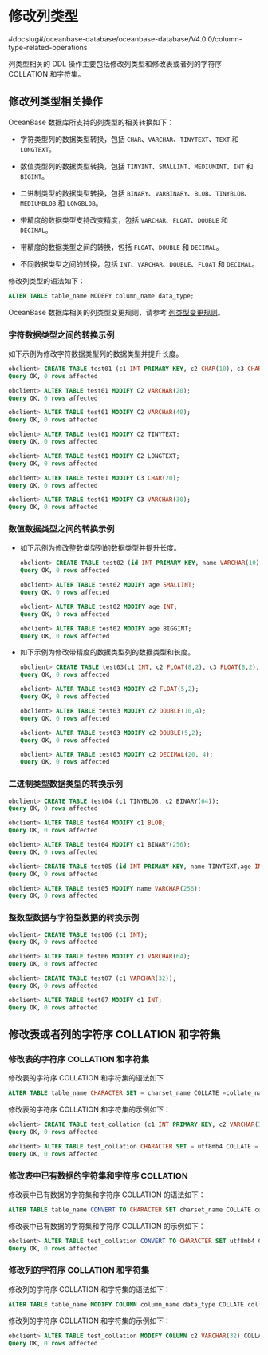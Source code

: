 # 修改列类型 
#docslug#/oceanbase-database/oceanbase-database/V4.0.0/column-type-related-operations

列类型相关的 DDL 操作主要包括修改列类型和修改表或者列的字符序 COLLATION 和字符集。

## 修改列类型相关操作 

OceanBase 数据库所支持的列类型的相关转换如下：

* 字符类型列的数据类型转换，包括 `CHAR`、`VARCHAR`、`TINYTEXT`、`TEXT` 和 `LONGTEXT`。

  

* 数值类型列的数据类型转换，包括 `TINYINT`、`SMALLINT`、`MEDIUMINT`、`INT` 和 `BIGINT`。

  

* 二进制类型的数据类型转换，包括 `BINARY`、`VARBINARY`、`BLOB`、`TINYBLOB`、`MEDIUMBLOB` 和 `LONGBLOB`。

  

* 带精度的数据类型支持改变精度，包括 `VARCHAR`、`FLOAT`、`DOUBLE` 和 `DECIMAL`。

  

* 带精度的数据类型之间的转换，包括 `FLOAT`、`DOUBLE` 和 `DECIMAL`。

  

* 不同数据类型之间的转换，包括 `INT`、`VARCHAR`、`DOUBLE`、`FLOAT` 和 `DECIMAL`。

  




修改列类型的语法如下：

```sql
ALTER TABLE table_name MODEFY column_name data_type;
```



OceanBase 数据库相关的列类型变更规则，请参考 [列类型变更规则](../7.ddl-function/4.column-type-change-rule-1.md)。

### 字符数据类型之间的转换示例 

如下示例为修改字符数据类型列的数据类型并提升长度。

```sql
obclient> CREATE TABLE test01 (c1 INT PRIMARY KEY, c2 CHAR(10), c3 CHAR(10));
Query OK, 0 rows affected

obclient> ALTER TABLE test01 MODIFY C2 VARCHAR(20);
Query OK, 0 rows affected

obclient> ALTER TABLE test01 MODIFY C2 VARCHAR(40);
Query OK, 0 rows affected

obclient> ALTER TABLE test01 MODIFY C2 TINYTEXT;
Query OK, 0 rows affected

obclient> ALTER TABLE test01 MODIFY C2 LONGTEXT;
Query OK, 0 rows affected

obclient> ALTER TABLE test01 MODIFY C3 CHAR(20);
Query OK, 0 rows affected

obclient> ALTER TABLE test01 MODIFY C3 VARCHAR(30);
Query OK, 0 rows affected
```



### 数值数据类型之间的转换示例 

* 如下示例为修改整数类型列的数据类型并提升长度。

  ```sql
  obclient> CREATE TABLE test02 (id INT PRIMARY KEY, name VARCHAR(10),age TINYINT, description VARCHAR(65525));
  Query OK, 0 rows affected
  
  obclient> ALTER TABLE test02 MODIFY age SMALLINT;
  Query OK, 0 rows affected
  
  obclient> ALTER TABLE test02 MODIFY age INT;
  Query OK, 0 rows affected
  
  obclient> ALTER TABLE test02 MODIFY age BIGGINT;
  Query OK, 0 rows affected
  ```

  

* 如下示例为修改带精度的数据类型列的数据类型和长度。

  ```sql
  obclient> CREATE TABLE test03(c1 INT, c2 FLOAT(8,2), c3 FLOAT(8,2), UNIQUE(c2, c3));
  Query OK, 0 rows affected
  
  obclient> ALTER TABLE test03 MODIFY c2 FLOAT(5,2);
  Query OK, 0 rows affected
  
  obclient> ALTER TABLE test03 MODIFY c2 DOUBLE(10,4);
  Query OK, 0 rows affected
  
  obclient> ALTER TABLE test03 MODIFY c2 DOUBLE(5,2);
  Query OK, 0 rows affected
  
  obclient> ALTER TABLE test03 MODIFY c2 DECIMAL(20, 4);
  Query OK, 0 rows affected
  ```

  




### 二进制类型数据类型的转换示例 

```sql
obclient> CREATE TABLE test04 (c1 TINYBLOB, c2 BINARY(64));
Query OK, 0 rows affected

obclient> ALTER TABLE test04 MODIFY c1 BLOB;
Query OK, 0 rows affected

obclient> ALTER TABLE test04 MODIFY c1 BINARY(256);
Query OK, 0 rows affected

obclient> CREATE TABLE test05 (id INT PRIMARY KEY, name TINYTEXT,age INT, description VARCHAR(65535));
Query OK, 0 rows affected

obclient> ALTER TABLE test05 MODIFY name VARCHAR(256);
Query OK, 0 rows affected
```



### 整数型数据与字符型数据的转换示例 

```sql
obclient> CREATE TABLE test06 (c1 INT);
Query OK, 0 rows affected

obclient> ALTER TABLE test06 MODIFY c1 VARCHAR(64);
Query OK, 0 rows affected

obclient> CREATE TABLE test07 (c1 VARCHAR(32));
Query OK, 0 rows affected

obclient> ALTER TABLE test07 MODIFY c1 INT;
Query OK, 0 rows affected
```



## 修改表或者列的字符序 COLLATION 和字符集 

### 修改表的字符序 COLLATION 和字符集 

修改表的字符序 COLLATION 和字符集的语法如下：

```sql
ALTER TABLE table_name CHARACTER SET = charset_name COLLATE =collate_name;
```



修改表的字符序 COLLATION 和字符集的示例如下：

```sql
obclient> CREATE TABLE test_collation (c1 INT PRIMARY KEY, c2 VARCHAR(32), c3 VARCHAR(32), UNIQUE KEY idx_test_collation_c2(c2));
Query OK, 0 rows affected

obclient> ALTER TABLE test_collation CHARACTER SET = utf8mb4 COLLATE = utf8mb4_bin;
Query OK, 0 rows affected
```



### 修改表中已有数据的字符集和字符序 COLLATION 

修改表中已有数据的字符集和字符序 COLLATION 的语法如下：

```sql
ALTER TABLE table_name CONVERT TO CHARACTER SET charset_name COLLATE collate_name;
```



修改表中已有数据的字符集和字符序 COLLATION 的示例如下：

```sql
obclient> ALTER TABLE test_collation CONVERT TO CHARACTER SET utf8mb4 COLLATE utf8mb4_bin;
Query OK, 0 rows affected
```



### 修改列的字符序 COLLATION 和字符集 

修改列的字符序 COLLATION 和字符集的语法如下：

```sql
ALTER TABLE table_name MODIFY COLUMN column_name data_type COLLATE collate_name;
```



修改列的字符序 COLLATION 和字符集的示例如下：

```sql
obclient> ALTER TABLE test_collation MODIFY COLUMN c2 VARCHAR(32) COLLATE utf8mb4_bin;
Query OK, 0 rows affected
```


